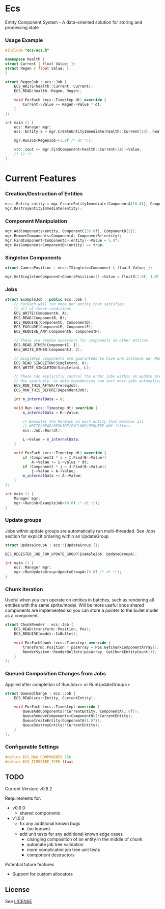 # Ecs
Entity Component System - A data-oriented solution for storing and processing state

### Usage Example
```C++
#include "ecs/ecs.h"

namespace health {
struct Current { float Value; };
struct Regen { float Value; };
}

struct RegenJob : ecs::Job {
    ECS_WRITE(health::Current, Current);
    ECS_READ(health::Regen, Regen);

    void ForEach (ecs::Timestep dt) override {
        Current->Value += Regen->Value * dt;
    }
};

int main () {
    ecs::Manager mgr;
    ecs::Entity a = mgr.CreateEntityImmediate(health::Current{10}, health::Regen{1});

    mgr.RunJob<RegenJob>(1.0f /* dt */);

    std::cout << mgr.FindComponent<health::Current>(a)->Value;
    /* 11 */
}
```

# Current Features
### Creation/Destruction of Entities
```C++
ecs::Entity entity = mgr.CreateEntityImmediate(ComponentA{10.0f}, ComponentB{20.0f}, ...);
mgr.DestroyEntityImmediate(entity);
```

### Component Manipulation
```C++
mgr.AddComponents(entity, ComponentC{30.0f}, ComponentD{1});
mgr.RemoveComponents<ComponentA, ComponentB>(entity);
mgr.FindComponent<ComponentC>(entity)->Value = 5.0f;
mgr.HasComponent<ComponentD>(entity) == true;
```

### Singleton Components
```C++
struct CameraPosition : ecs::ISingletonComponent { float3 Value; };

mgr.GetSingletonComponent<CameraPosition>()->Value = float3(1.0f, 1.0f, 1.0f);
```

### Jobs
```C++
struct ExampleJob : public ecs::Job {
    // ForEach will run once per entity that satisfies
    // all of these conditions
    ECS_WRITE(ComponentA, A);
    ECS_READ(ComponentB, B);
    ECS_REQUIRE(ComponentC, ComponentD);
    ECS_EXCLUDE(ComponentE, ComponentF);
    ECS_REQUIRE_ANY(ComponentG, ComponentH);

    // These are random accessors for components on other entites
    ECS_READ_OTHER(ComponentI, I);
    ECS_WRITE_OTHER(ComponentJ, J);

    // Singleton components are guaranteed to have one instance per Manager
    ECS_READ_SINGLETON(SingletonK, K);
    ECS_WRITE_SINGLETON(SingletonL, L);

    // These can explicitly control the order jobs within an update group
    // Use sparingly, as data depedencies can sort most jobs automatically
    ECS_RUN_THIS_AFTER(PrereqJob);
    ECS_RUN_THIS_BEFORE(DependentJob);

    int m_internalData = 0;

    void Run (ecs::Timestep dt) override {
        m_internalData = K->Value;

        // Executes the ForEach on each entity that matches all
        // WRITE/READ/REQUIRE/EXCLUDE/REQUIRE_ANY filters
        ecs::Job::Run(dt);

        L->Value = m_internalData;
    }

    void ForEach (ecs::Timestep dt) override {
        if (ComponentI * i = I.Find(B->Value))
            A->Value += i->Value * dt;
        if (ComponentJ * j = J.Find(B->Value))
            j->Value = A->Value;
        m_internalData += A->Value;
    }
};

int main () {
    Manager mgr;
    mgr->RunJob<ExampleJob>(0.0f /* dt */);
}
```

### Update groups
Jobs within update groups are automatically run multi-threaded.
See Jobs section for explicit ordering within an UpdateGroup
```C++
struct UpdateGroupA : ecs::IUpdateGroup {};

ECS_REGISTER_JOB_FOR_UPDATE_GROUP(ExampleJob, UpdateGroupA);

int main () {
    ecs::Manager mgr;
    mgr->RunUpdateGroup<UpdateGroupA>(0.0f /* dt */);
}
```

### Chunk Iteration
Useful when you can operate on entities in batches, such as rendering all entities with the same sprite/model.
Will be more useful once shared components are implemented so you can store a pointer to the bullet model as a component.
```C++
struct ChunkRender : ecs::Job {
    ECS_READ(transform::Position, Pos);
    ECS_REQUIRE(model::IsBullet);

    void ForEachChunk (ecs::Timestep) override {
        transform::Position * posArray = Pos.GetChunkComponentArray();
        RenderSystem::RenderBullets(posArray, GetChunkEntityCount());
    }
};
```

### Queued Composition Changes from Jobs
Applied after completion of RunJob<> or RunUpdateGroup<>
```C++
struct QueuedChange : ecs::Job {
    ECS_READ(ecs::Entity, CurrentEntity);

    void ForEach (ecs::Timestep) override {
        QueueAddComponents(*CurrentEntity, ComponentA{1.0f});
        QueueRemoveComponents<ComponentB>(*CurrentEntity);
        QueueCreateEntity(ComponentA{1.0f});
        QueueDestroyEntity(*CurrentEntity);
    }
};
```

### Configurable Settings
```C++
#define ECS_MAX_COMPONENTS 256
#define ECS_TIMESTEP_TYPE float
```

## TODO
Current Version: v0.8.2

Requirements for:
- v0.9.0
  - shared components
- v1.0.0
  - fix any additional known bugs
    - (no known)
  - add unit tests for any additional known edge cases
    - changing composition of an entity in the middle of chunk
    - automate job tree validation
    - more complicated job tree unit tests
    - component destructors

Potential future features
  - Support for custom allocators

## License
See [LICENSE](LICENSE)
